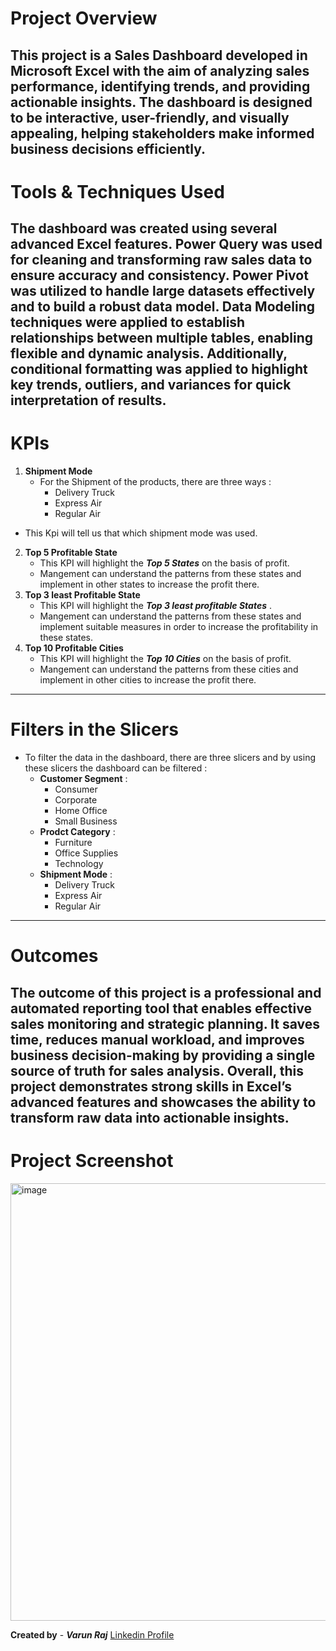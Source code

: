 # Project Overview

This project is a Sales Dashboard developed in Microsoft Excel with the aim of analyzing sales performance, identifying trends, and providing actionable insights. The dashboard is designed to be interactive, user-friendly, and visually appealing, helping stakeholders make informed business decisions efficiently.
---
# Tools & Techniques Used

The dashboard was created using several advanced Excel features. Power Query was used for cleaning and transforming raw sales data to ensure accuracy and consistency. Power Pivot was utilized to handle large datasets effectively and to build a robust data model. Data Modeling techniques were applied to establish relationships between multiple tables, enabling flexible and dynamic analysis. Additionally, conditional formatting was applied to highlight key trends, outliers, and variances for quick interpretation of results.
---
# KPIs
1. **Shipment Mode**
   * For the Shipment of the products, there are three ways : 
        * Delivery Truck
        * Express Air
        * Regular Air
  * This Kpi will tell us that which shipment mode was used.
2. **Top 5 Profitable State**
    * This KPI will highlight the ***Top 5 States*** on the basis of profit.
    * Mangement can understand the patterns from these states and implement in other states to increase the profit there.
3. **Top 3 least Profitable State**
   * This KPI will highlight the ***Top 3 least profitable States*** .
   * Mangement can understand the patterns from these states and implement suitable measures in order to increase the profitability in these states.
4. **Top 10 Profitable Cities**
   * This KPI will highlight the ***Top 10 Cities*** on the basis of profit.
   * Mangement can understand the patterns from these cities and implement in other cities to increase the profit there.
---
# Filters in the Slicers
  * To filter the data in the dashboard, there are three slicers and by using these slicers the dashboard can be filtered :
       * **Customer Segment** :
         * Consumer
         * Corporate
         * Home Office
         * Small Business
       * **Prodct Category** :
         * Furniture
         * Office Supplies
         * Technology
       * **Shipment Mode** :
         * Delivery Truck
         * Express Air
         * Regular Air
---
# Outcomes 
The outcome of this project is a professional and automated reporting tool that enables effective sales monitoring and strategic planning. It saves time, reduces manual workload, and improves business decision-making by providing a single source of truth for sales analysis. Overall, this project demonstrates strong skills in Excel’s advanced features and showcases the ability to transform raw data into actionable insights.
---
# Project Screenshot
<img width="1855" height="700" alt="image" src="https://github.com/user-attachments/assets/b844f66a-b6b4-4253-b2d3-2bbd7a2977ab" />


**Created by** - ***Varun Raj*** [Linkedin Profile](https://www.linkedin.com/in/varun-raj-bokaro/)
    
